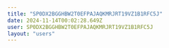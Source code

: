 ```yaml
---
title: "SP0DX2BGGHBW2T0EFPAJAQKMRJRT19VZ1B1RFC5J"
date: 2024-11-14T00:02:28.649Z
user: SP0DX2BGGHBW2T0EFPAJAQKMRJRT19VZ1B1RFC5J
layout: "users"
---
```

    